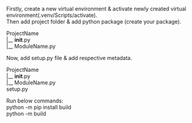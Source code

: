 Firstly, create a new virtual environment & activate newly created virtual environment(.venv/Scripts/activate).</br>
Then add project folder & add python package (create your package).</br>

ProjectName</br>
|__ __init__.py</br>
|__ ModuleName.py</br>

Now, add setup.py file & add respective metadata.</br>

ProjectName</br>
|__ __init__.py</br>
|__ ModuleName.py</br>
setup.py</br>

Run below commands:</br>
python -m pip install build</br>
python -m build</br>
